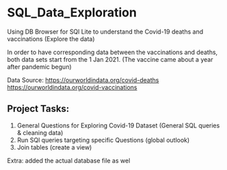 # SQL_Data_Exploration
Using DB Browser for SQl Lite to understand the Covid-19 deaths and vaccinations (Explore the data)



In order to have corresponding data between the vaccinations and deaths, both data sets start from the 1 Jan 2021. (The vaccine came about a year after pandemic begun)

Data Source: https://ourworldindata.org/covid-deaths
             https://ourworldindata.org/covid-vaccinations

## Project Tasks: 
1. General Questions for Exploring Covid-19 Dataset (General SQL queries & cleaning data)
2. Run SQl queries targeting specific Questions  (global outlook)
3. Join tables (create a view)

Extra: added the actual database file as wel
